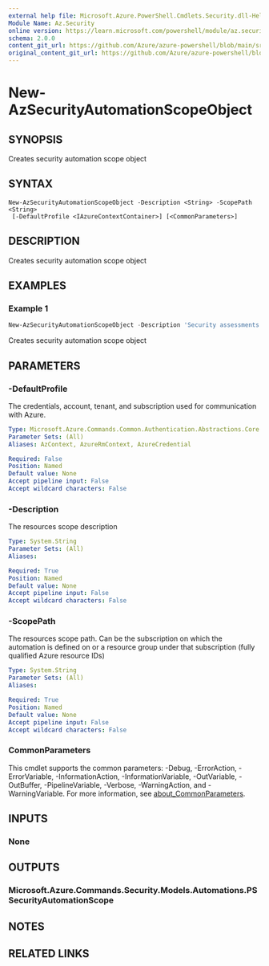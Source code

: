 ```yaml
---
external help file: Microsoft.Azure.PowerShell.Cmdlets.Security.dll-Help.xml
Module Name: Az.Security
online version: https://learn.microsoft.com/powershell/module/az.security/new-azsecurityautomationscopeobject
schema: 2.0.0
content_git_url: https://github.com/Azure/azure-powershell/blob/main/src/Security/Security/help/New-AzSecurityAutomationScopeObject.md
original_content_git_url: https://github.com/Azure/azure-powershell/blob/main/src/Security/Security/help/New-AzSecurityAutomationScopeObject.md
---
```


# New-AzSecurityAutomationScopeObject

## SYNOPSIS
Creates security automation scope object

## SYNTAX

```
New-AzSecurityAutomationScopeObject -Description <String> -ScopePath <String>
 [-DefaultProfile <IAzureContextContainer>] [<CommonParameters>]
```

## DESCRIPTION
Creates security automation scope object

## EXAMPLES

### Example 1
```powershell
New-AzSecurityAutomationScopeObject -Description 'Security assessments that relate to the resource group myResourceGroup within the subscription a5caac9c-5c04-49af-b3d0-e204f40345d5'  -ScopePath '/subscriptions/a5caac9c-5c04-49af-b3d0-e204f40345d5/resourceGroups/myResourceGroup'
```

Creates security automation scope object

## PARAMETERS

### -DefaultProfile
The credentials, account, tenant, and subscription used for communication with Azure.

```yaml
Type: Microsoft.Azure.Commands.Common.Authentication.Abstractions.Core.IAzureContextContainer
Parameter Sets: (All)
Aliases: AzContext, AzureRmContext, AzureCredential

Required: False
Position: Named
Default value: None
Accept pipeline input: False
Accept wildcard characters: False
```

### -Description
The resources scope description

```yaml
Type: System.String
Parameter Sets: (All)
Aliases:

Required: True
Position: Named
Default value: None
Accept pipeline input: False
Accept wildcard characters: False
```

### -ScopePath
The resources scope path.
Can be the subscription on which the automation is defined on or a resource group under that subscription (fully qualified Azure resource IDs)

```yaml
Type: System.String
Parameter Sets: (All)
Aliases:

Required: True
Position: Named
Default value: None
Accept pipeline input: False
Accept wildcard characters: False
```

### CommonParameters
This cmdlet supports the common parameters: -Debug, -ErrorAction, -ErrorVariable, -InformationAction, -InformationVariable, -OutVariable, -OutBuffer, -PipelineVariable, -Verbose, -WarningAction, and -WarningVariable. For more information, see [about_CommonParameters](http://go.microsoft.com/fwlink/?LinkID=113216).

## INPUTS

### None

## OUTPUTS

### Microsoft.Azure.Commands.Security.Models.Automations.PSSecurityAutomationScope

## NOTES

## RELATED LINKS
